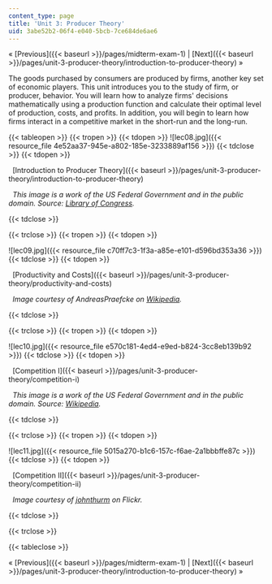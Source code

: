 ```yaml
---
content_type: page
title: 'Unit 3: Producer Theory'
uid: 3abe52b2-06f4-e040-5bcb-7ce684de6ae6
---
```


« [Previous]({{< baseurl >}}/pages/midterm-exam-1) | [Next]({{< baseurl >}}/pages/unit-3-producer-theory/introduction-to-producer-theory) »

The goods purchased by consumers are produced by firms, another key set of economic players. This unit introduces you to the study of firm, or producer, behavior. You will learn how to analyze firms' decisions mathematically using a production function and calculate their optimal level of production, costs, and profits. In addition, you will begin to learn how firms interact in a competitive market in the short-run and the long-run.

{{< tableopen >}}
{{< tropen >}}
{{< tdopen >}}
![lec08.jpg]({{< resource_file 4e52aa37-945e-a802-185e-3233889af156 >}})
{{< tdclose >}}
{{< tdopen >}}


  [Introduction to Producer Theory]({{< baseurl >}}/pages/unit-3-producer-theory/introduction-to-producer-theory)

  _This image is a work of the US Federal Government and in the public domain. Source: [Library of Congress](http://www.loc.gov/pictures/resource/fsac.1a34951/)._


{{< tdclose >}}

{{< trclose >}}
{{< tropen >}}
{{< tdopen >}}
  
![lec09.jpg]({{< resource_file c70ff7c3-1f3a-a85e-e101-d596bd353a36 >}})
{{< tdclose >}}
{{< tdopen >}}


  [Productivity and Costs]({{< baseurl >}}/pages/unit-3-producer-theory/productivity-and-costs)

  _Image courtesy of AndreasPraefcke on [Wikipedia](http://en.wikipedia.org/wiki/File:Wolfsburg_VW-Werk.jpg)._


{{< tdclose >}}

{{< trclose >}}
{{< tropen >}}
{{< tdopen >}}
  
![lec10.jpg]({{< resource_file e570c181-4ed4-e9ed-b824-3cc8eb139b92 >}})
{{< tdclose >}}
{{< tdopen >}}


  [Competition I]({{< baseurl >}}/pages/unit-3-producer-theory/competition-i)

  _This image is a work of the US Federal Government and in the public domain. Source: [Wikipedia](http://en.wikipedia.org/wiki/File:NASCAR_practice.jpg)._


{{< tdclose >}}

{{< trclose >}}
{{< tropen >}}
{{< tdopen >}}
  
![lec11.jpg]({{< resource_file 5015a270-b1c6-157c-f6ae-2a1bbbffe87c >}})
{{< tdclose >}}
{{< tdopen >}}


  [Competition II]({{< baseurl >}}/pages/unit-3-producer-theory/competition-ii)

  _Image courtesy of [johnthurm](http://www.flickr.com/photos/thurm/2111952075/in/photostream/) on Flickr._


{{< tdclose >}}

{{< trclose >}}

{{< tableclose >}}

« [Previous]({{< baseurl >}}/pages/midterm-exam-1) | [Next]({{< baseurl >}}/pages/unit-3-producer-theory/introduction-to-producer-theory) »